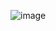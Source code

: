 ![image](https://github.com/Ahmedtayel22/Digital-IC-Design/assets/105231666/2c890e52-e357-419a-ab2f-5dd4b2654dab)
